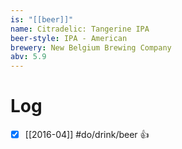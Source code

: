 ```yaml
---
is: "[[beer]]"
name: Citradelic: Tangerine IPA
beer-style: IPA - American
brewery: New Belgium Brewing Company
abv: 5.9
---
```

# Log
- [x] [[2016-04]] #do/drink/beer 👍
